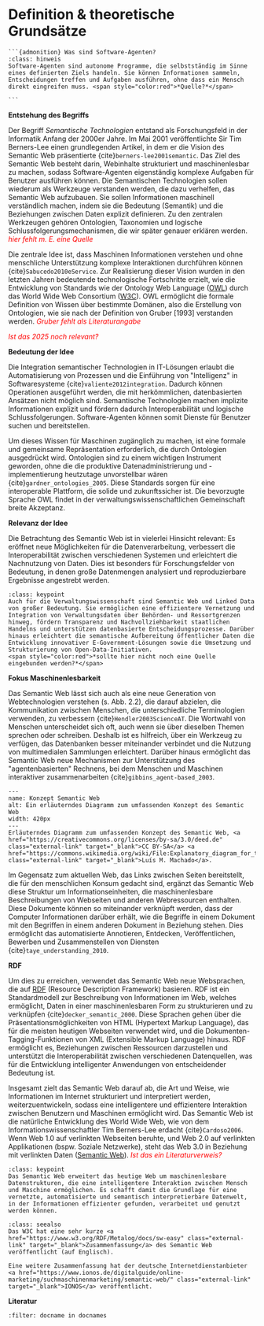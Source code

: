 # Definition & theoretische Grundsätze

````{margin}
```{admonition} Was sind Software-Agenten? 
:class: hinweis
Software-Agenten sind autonome Programme, die selbstständig im Sinne eines definierten Ziels handeln. Sie können Informationen sammeln, Entscheidungen treffen und Aufgaben ausführen, ohne dass ein Mensch direkt eingreifen muss. <span style="color:red">*Quelle?*</span>

```
````

**Entstehung des Begriffs**

Der Begriff *Semantische Technologien* entstand als Forschungsfeld in der Informatik Anfang der 2000er Jahre. Im Mai 2001 veröffentlichte Sir Tim Berners-Lee einen grundlegenden Artikel, in dem er die Vision des Semantic Web präsentierte {cite}`berners-lee2001semantic`. Das Ziel des Semantic Web besteht darin, Webinhalte strukturiert und maschinenlesbar zu machen, sodass Software-Agenten eigenständig komplexe Aufgaben für Benutzer ausführen können. Die Semantischen Technologien sollen wiederum als Werkzeuge verstanden werden, die dazu verhelfen, das Semantic Web aufzubauen. Sie sollen Informationen maschinell verständlich machen, indem sie die Bedeutung (Semantik) und die Beziehungen zwischen Daten explizit definieren. Zu den zentralen Werkzeugen gehören Ontologien, Taxonomien und logische Schlussfolgerungsmechanismen, die wir später genauer erklären werden.
<span style="color:red">*hier fehlt m. E. eine Quelle*</span>

Die zentrale Idee ist, dass Maschinen Informationen verstehen und ohne menschliche Unterstützung komplexe Interaktionen durchführen können {cite}`Sabucedo2010eService`. Zur Realisierung dieser Vision wurden in den letzten Jahren bedeutende technologische Fortschritte erzielt, wie die Entwicklung von Standards wie der Ontology Web Language (<a href="https://www.w3.org/OWL/" class="external-link" target="_blank">OWL</a>) durch das World Wide Web Consortium (<a href="https://www.w3.org/" class="external-link" target="_blank">W3C</a>). OWL ermöglicht die formale Definition von Wissen über bestimmte Domänen, also die Erstellung von Ontologien, wie sie nach der Definition von Gruber [1993] verstanden werden.
<span style="color:red">*Gruber fehlt als Literaturangabe*</span>

<span style="color:red">*Ist das 2025 noch relevant?*</span>


**Bedeutung der Idee**

Die Integration semantischer Technologien in IT-Lösungen erlaubt die Automatisierung von Prozessen und die Einführung von "Intelligenz" in Softwaresysteme {cite}`valiente2012integration`. Dadurch können Operationen ausgeführt werden, die mit herkömmlichen, datenbasierten Ansätzen nicht möglich sind. Semantische Technologien machen implizite Informationen explizit und fördern dadurch Interoperabilität und logische Schlussfolgerungen. Software-Agenten können somit Dienste für Benutzer suchen und bereitstellen.

Um dieses Wissen für Maschinen zugänglich zu machen, ist eine formale und gemeinsame Repräsentation erforderlich, die durch Ontologien ausgedrückt wird. Ontologien sind zu einem wichtigen Instrument geworden, ohne die die produktive Datenadministrierung und -implementierung heutzutage unvorstellbar wären {cite}`gardner_ontologies_2005`. Diese Standards sorgen für eine interoperable Plattform, die solide und zukunftssicher ist. Die bevorzugte Sprache OWL findet in der verwaltungswissenschaftlichen Gemeinschaft breite Akzeptanz.


**Relevanz der Idee**

Die Betrachtung des Semantic Web ist in vielerlei Hinsicht relevant: Es eröffnet neue Möglichkeiten für die Datenverarbeitung, verbessert die Interoperabilität zwischen verschiedenen Systemen und erleichtert die Nachnutzung von Daten. Dies ist besonders für Forschungsfelder von Bedeutung, in denen große Datenmengen analysiert und reproduzierbare Ergebnisse angestrebt werden.

```{admonition} Semantic Web und Verwaltung(swissenschaft) 
:class: keypoint
Auch für die Verwaltungswissenschaft sind Semantic Web und Linked Data von großer Bedeutung. Sie ermöglichen eine effizientere Vernetzung und Integration von Verwaltungsdaten über Behörden- und Ressortgrenzen hinweg, fördern Transparenz und Nachvollziehbarkeit staatlichen Handelns und unterstützen datenbasierte Entscheidungsprozesse. Darüber hinaus erleichtert die semantische Aufbereitung öffentlicher Daten die Entwicklung innovativer E-Government-Lösungen sowie die Umsetzung und Strukturierung von Open-Data-Initiativen.
<span style="color:red">*sollte hier nicht noch eine Quelle eingebunden werden?*</span>
```

**Fokus Maschinenlesbarkeit**

Das Semantic Web lässt sich auch als eine neue Generation von Webtechnologien verstehen (s. Abb. 2.2), die darauf abzielen, die Kommunikation zwischen Menschen, die unterschiedliche Terminologien verwenden, zu verbessern {cite}`Hendler2003ScienceAT`. Die Wortwahl von Menschen unterscheidet sich oft, auch wenn sie über dieselben Themen sprechen oder schreiben. Deshalb ist es hilfreich, über ein Werkzeug zu verfügen, das Datenbanken besser miteinander verbindet und die Nutzung von multimedialen Sammlungen erleichtert. Darüber hinaus ermöglicht das Semantic Web neue Mechanismen zur Unterstützung des "agentenbasierten" Rechnens, bei dem Menschen und Maschinen interaktiver zusammenarbeiten {cite}`gibbins_agent-based_2003`.

```{figure} /assets/Explanatory_diagram_for_the_comprehensive_concept_of_Semantic_Web.png
---
name: Konzept Semantic Web
alt: Ein erläuterndes Diagramm zum umfassenden Konzept des Semantic Web
width: 420px
---
Erläuterndes Diagramm zum umfassenden Konzept des Semantic Web, <a href="https://creativecommons.org/licenses/by-sa/3.0/deed.de" class="external-link" target="_blank">CC BY-SA</a> <a href="https://commons.wikimedia.org/wiki/File:Explanatory_diagram_for_the_comprehensive_concept_of_Semantic_Web.png" class="external-link" target="_blank">Luís M. Machado</a>.
```

Im Gegensatz zum aktuellen Web, das Links zwischen Seiten bereitstellt, die für den menschlichen Konsum gedacht sind, ergänzt das Semantic Web diese Struktur um Informationseinheiten, die maschinenlesbare Beschreibungen von Webseiten und anderen Webressourcen enthalten. Diese Dokumente können so miteinander verknüpft werden, dass der Computer Informationen darüber erhält, wie die Begriffe in einem Dokument mit den Begriffen in einem anderen Dokument in Beziehung stehen. Dies ermöglicht das automatisierte Annotieren, Entdecken, Veröffentlichen, Bewerben und Zusammenstellen von Diensten {cite}`taye_understanding_2010`.


**RDF**

Um dies zu erreichen, verwendet das Semantic Web neue Websprachen, die auf <a href="https://www.w3.org/RDF/" class="external-link" target="_blank">RDF</a> (Resource Description Framework) basieren. RDF ist ein Standardmodell zur Beschreibung von Informationen im Web, welches ermöglicht, Daten in einer maschinenlesbaren Form zu strukturieren und zu verknüpfen {cite}`decker_semantic_2000`. Diese Sprachen gehen über die Präsentationsmöglichkeiten von HTML (Hypertext Markup Language), das für die meisten heutigen Webseiten verwendet wird, und die Dokumenten-Tagging-Funktionen von XML (Extensible Markup Language) hinaus. RDF ermöglicht es, Beziehungen zwischen Ressourcen darzustellen und unterstützt die Interoperabilität zwischen verschiedenen Datenquellen, was für die Entwicklung intelligenter Anwendungen von entscheidender Bedeutung ist.

Insgesamt zielt das Semantic Web darauf ab, die Art und Weise, wie Informationen im Internet strukturiert und interpretiert werden, weiterzuentwickeln, sodass eine intelligentere und effizientere Interaktion zwischen Benutzern und Maschinen ermöglicht wird. Das Semantic Web ist die natürliche Entwicklung des World Wide Web, wie von dem Informationswissenschaftler Tim Berners-Lee erdacht {cite}`Cardoso2006`. Wenn Web 1.0 auf verlinkten Webseiten beruhte, und Web 2.0 auf verlinkten Applikationen (bspw. Soziale Netzwerke), steht das Web 3.0 in Beziehung mit verlinkten Daten ([Semantic Web](https://www.techtarget.com/searchcio/definition/Semantic-Web)).
<span style="color:red">*Ist das ein Literaturverweis?*</span>


```{admonition} Was  Sie mitnehmen sollten
:class: keypoint 
Das Semantic Web erweitert das heutige Web um maschinenlesbare Datenstrukturen, die eine intelligentere Interaktion zwischen Mensch und Maschine ermöglichen. Es schafft damit die Grundlage für eine vernetzte, automatisierte und semantisch interpretierbare Datenwelt, in der Informationen effizienter gefunden, verarbeitet und genutzt werden können.
```

```{admonition} Weiterführende Literatur
:class: seealso
Das W3C hat eine sehr kurze <a href="https://www.w3.org/RDF/Metalog/docs/sw-easy" class="external-link" target="_blank">Zusammenfassung</a> des Semantic Web veröffentlicht (auf Englisch).

Eine weitere Zusammenfassung hat der deutsche Internetdienstanbieter <a href="https://www.ionos.de/digitalguide/online-marketing/suchmaschinenmarketing/semantic-web/" class="external-link" target="_blank">IONOS</a> veröffentlicht.
```

**Literatur**

```{bibliography}
:filter: docname in docnames
```